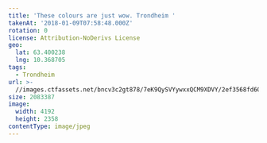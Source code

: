 ```yaml
---
title: 'These colours are just wow. Trondheim '
takenAt: '2018-01-09T07:58:48.000Z'
rotation: 0
license: Attribution-NoDerivs License
geo:
  lat: 63.400238
  lng: 10.368705
tags:
  - Trondheim
url: >-
  //images.ctfassets.net/bncv3c2gt878/7eK9QySVYywxxQCM9XDVY/2ef3568fd6073abd04151613acfc33f3/these-colours-are-just-wow-trondheim_39590653661_o
size: 2083387
image:
  width: 4192
  height: 2358
contentType: image/jpeg
---
```


